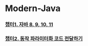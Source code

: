 # Modern-Java
### [챕터1. 자바 8, 9, 10, 11](chapter1/README.md)
### [챕터2. 동작 파라미터화 코드 전달하기](./chapter2/README.md) 
